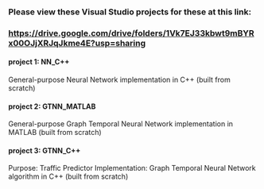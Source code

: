 ### Please view these Visual Studio projects for these at this link:
### https://drive.google.com/drive/folders/1Vk7EJ33kbwt9mBYRx00OJjXRJqJkme4E?usp=sharing


#### project 1: NN_C++
General-purpose Neural Network implementation in C++ (built from scratch)

#### project 2: GTNN_MATLAB
General-purpose Graph Temporal Neural Network implementation in MATLAB (built from scratch)

#### project 3: GTNN_C++
Purpose: Traffic Predictor
Implementation: Graph Temporal Neural Network algorithm in C++ (built from scratch)
